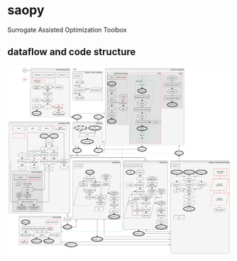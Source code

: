 # saopy
Surrogate Assisted Optimization Toolbox

## dataflow and code structure
![image](https://github.com/smallball-ljj/saopy/blob/master/dataflow%26code_structure.png)

